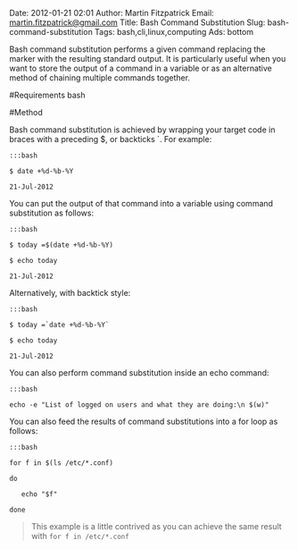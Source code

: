 Date: 2012-01-21 02:01
Author: Martin Fitzpatrick
Email: martin.fitzpatrick@gmail.com
Title: Bash Command Substitution
Slug: bash-command-substitution
Tags: bash,cli,linux,computing
Ads: bottom

Bash command substitution performs a given command replacing the marker with the resulting standard output. It is particularly useful when you want to store the output of a command in a variable or as an alternative method of chaining multiple commands together.





#Requirements
bash

#Method

Bash command substitution is achieved by wrapping your target code in braces with a preceding $, or backticks `. For example:



    :::bash

    $ date +%d-%b-%Y

    21-Jul-2012 



You can put the output of that command into a variable using command substitution as follows:



    :::bash

    $ today =$(date +%d-%b-%Y)

    $ echo today

    21-Jul-2012 



Alternatively, with backtick style:



    :::bash

    $ today =`date +%d-%b-%Y`

    $ echo today

    21-Jul-2012 







You can also perform command substitution inside an echo command:



    :::bash

    echo -e "List of logged on users and what they are doing:\n $(w)"



You can also feed the results of command substitutions into a for loop as follows:



    :::bash

    for f in $(ls /etc/*.conf)

    do

       echo "$f"

    done


>This example is a little contrived as you can achieve the same result with `for f in /etc/*.conf`







